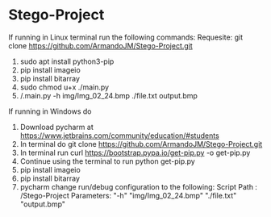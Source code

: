 # Stego-Project

If running in Linux terminal run the following commands:
Requesite: git clone https://github.com/ArmandoJM/Stego-Project.git
1. sudo apt install python3-pip
2. pip install imageio
3. pip install bitarray
4. sudo chmod u+x ./main.py
5. /.main.py -h img/Img_02_24.bmp ./file.txt output.bmp


If running in Windows do 
1. Download pycharm  at https://www.jetbrains.com/community/education/#students
2. In terminal do git clone https://github.com/ArmandoJM/Stego-Project.git
3. In terminal run curl https://bootstrap.pypa.io/get-pip.py -o get-pip.py
4. Continue using the terminal to run python get-pip.py
5. pip install imageio
6. pip install bitarray
7. pycharm change run/debug configuration to the following:
 Script Path : <dir-name>/Stego-Project
 Parameters:  "-h" 
               "img/Img_02_24.bmp"
               "./file.txt"
               "output.bmp"
